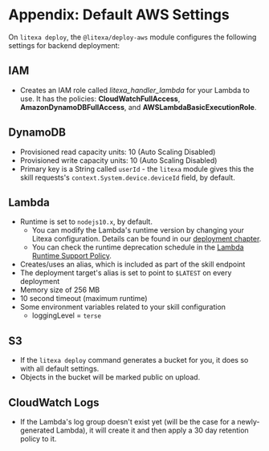 # Appendix: Default AWS Settings

On `litexa deploy`, the `@litexa/deploy-aws` module configures the following settings
for backend deployment:

## IAM

* Creates an IAM role called *litexa_handler_lambda* for your Lambda to use.
It has the policies: **CloudWatchFullAccess**, **AmazonDynamoDBFullAccess**, and **AWSLambdaBasicExecutionRole**.

## DynamoDB

* Provisioned read capacity units: 10 (Auto Scaling Disabled)
* Provisioned write capacity units: 10 (Auto Scaling Disabled)
* Primary key is a String called `userId` - the `litexa` module
gives this the skill requests's `context.System.device.deviceId` field, by default.

## Lambda

* Runtime is set to `nodejs10.x`, by default.
  * You can modify the Lambda's runtime version by changing your Litexa configuration. Details can be
    found in our [deployment chapter](/book/deployment.html#lambda-configuration-optional).
  * You can check the runtime deprecation schedule in the [Lambda Runtime Support
    Policy](https://docs.aws.amazon.com/lambda/latest/dg/runtime-support-policy.html).
* Creates/uses an alias, which is included as part of the skill endpoint
* The deployment target's alias is set to point to `$LATEST` on every deployment
* Memory size of 256 MB
* 10 second timeout (maximum runtime)
* Some environment variables related to your skill configuration
  * loggingLevel = `terse`

## S3

* If the `litexa deploy` command generates a bucket for you, it does so with all default settings.
* Objects in the bucket will be marked public on upload.

## CloudWatch Logs

* If the Lambda's log group doesn't exist yet (will be the case for a newly-generated Lambda),
it will create it and then apply a 30 day retention policy to it.

